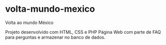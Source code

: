 # volta-mundo-mexico
Volta ao mundo México

Projeto desenvolvido com HTML, CSS e PHP
Página Web com parte de FAQ para perguntas e armazenar no banco de dados.
